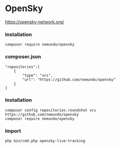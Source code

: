 # OpenSky


https://opensky-network.org/


### Installation
```
composer require nemundo/opensky
```



### composer.json
```
"repositories":[
    {
        "type": "vcs",
        "url": "https://github.com/nemundo/opensky"
    }
]
```


### Installation
```
composer config repositories.roundshot vcs https://github.com/nemundo/opensky
composer require nemundo/opensky
```

### Import
```
php bin/cmd.php opensky-live-tracking
```







